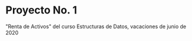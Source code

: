 <h1>Proyecto No. 1 </h1>
"Renta de Activos" del curso Estructuras de Datos, vacaciones de junio de 2020
